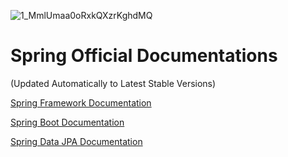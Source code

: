 ![1_MmlUmaa0oRxkQXzrKghdMQ](https://github.com/vishalsingh2972/Spring-Framework/assets/106817047/b4210002-a4b9-434e-b606-f897f337faf6)

# Spring Official Documentations 
(Updated Automatically to Latest Stable Versions)

[Spring Framework Documentation](https://docs.spring.io/spring-framework/docs/current/reference/html/)

[Spring Boot Documentation](https://docs.spring.io/spring-boot/docs/current/reference/html/)

[Spring Data JPA Documentation](https://docs.spring.io/spring-data/jpa/docs/current/reference/html/)
